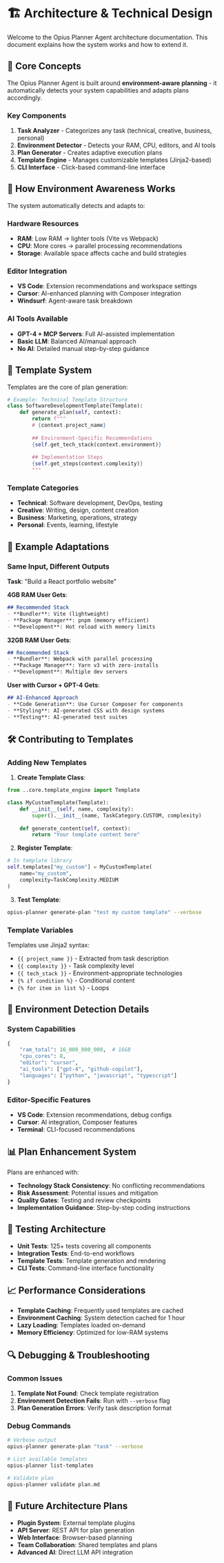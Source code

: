# 🏗️ Architecture & Technical Design

Welcome to the Opius Planner Agent architecture documentation. This document explains how the system works and how to extend it.

## 🎯 **Core Concepts**

The Opius Planner Agent is built around **environment-aware planning** - it automatically detects your system capabilities and adapts plans accordingly.

### **Key Components**

1. **Task Analyzer** - Categorizes any task (technical, creative, business, personal)
2. **Environment Detector** - Detects your RAM, CPU, editors, and AI tools
3. **Plan Generator** - Creates adaptive execution plans
4. **Template Engine** - Manages customizable templates (Jinja2-based)
5. **CLI Interface** - Click-based command-line interface

## 🧠 **How Environment Awareness Works**

The system automatically detects and adapts to:

### **Hardware Resources**
- **RAM**: Low RAM → lighter tools (Vite vs Webpack)
- **CPU**: More cores → parallel processing recommendations
- **Storage**: Available space affects cache and build strategies

### **Editor Integration** 
- **VS Code**: Extension recommendations and workspace settings
- **Cursor**: AI-enhanced planning with Composer integration
- **Windsurf**: Agent-aware task breakdown

### **AI Tools Available**
- **GPT-4 + MCP Servers**: Full AI-assisted implementation
- **Basic LLM**: Balanced AI/manual approach  
- **No AI**: Detailed manual step-by-step guidance

## 📝 **Template System**

Templates are the core of plan generation:

```python
# Example: Technical Template Structure
class SoftwareDevelopmentTemplate(Template):
    def generate_plan(self, context):
        return f"""
        # {context.project_name}
        
        ## Environment-Specific Recommendations
        {self.get_tech_stack(context.environment)}
        
        ## Implementation Steps
        {self.get_steps(context.complexity)}
        """
```

### **Template Categories**
- **Technical**: Software development, DevOps, testing
- **Creative**: Writing, design, content creation
- **Business**: Marketing, operations, strategy
- **Personal**: Events, learning, lifestyle

## 🚀 **Example Adaptations**

### **Same Input, Different Outputs**

**Task**: "Build a React portfolio website"

**4GB RAM User Gets**:
```markdown
## Recommended Stack
- **Bundler**: Vite (lightweight)
- **Package Manager**: pnpm (memory efficient)
- **Development**: Hot reload with memory limits
```

**32GB RAM User Gets**:
```markdown
## Recommended Stack  
- **Bundler**: Webpack with parallel processing
- **Package Manager**: Yarn v3 with zero-installs
- **Development**: Multiple dev servers
```

**User with Cursor + GPT-4 Gets**:
```markdown
## AI-Enhanced Approach
- **Code Generation**: Use Cursor Composer for components
- **Styling**: AI-generated CSS with design systems
- **Testing**: AI-generated test suites
```

## 🛠️ **Contributing to Templates**

### **Adding New Templates**

1. **Create Template Class**:
```python
from ..core.template_engine import Template

class MyCustomTemplate(Template):
    def __init__(self, name, complexity):
        super().__init__(name, TaskCategory.CUSTOM, complexity)
    
    def generate_content(self, context):
        return "Your template content here"
```

2. **Register Template**:
```python
# In template library
self.templates["my_custom"] = MyCustomTemplate(
    name="my_custom",
    complexity=TaskComplexity.MEDIUM
)
```

3. **Test Template**:
```bash
opius-planner generate-plan "test my custom template" --verbose
```

### **Template Variables**

Templates use Jinja2 syntax:
- `{{ project_name }}` - Extracted from task description
- `{{ complexity }}` - Task complexity level
- `{{ tech_stack }}` - Environment-appropriate technologies
- `{% if condition %}` - Conditional content
- `{% for item in list %}` - Loops

## 🔧 **Environment Detection Details**

### **System Capabilities**
```python
{
    "ram_total": 16_000_000_000,  # 16GB
    "cpu_cores": 8,
    "editor": "cursor",
    "ai_tools": ["gpt-4", "github-copilot"],
    "languages": ["python", "javascript", "typescript"]
}
```

### **Editor-Specific Features**
- **VS Code**: Extension recommendations, debug configs
- **Cursor**: AI integration, Composer features
- **Terminal**: CLI-focused recommendations

## 📊 **Plan Enhancement System**

Plans are enhanced with:
- **Technology Stack Consistency**: No conflicting recommendations
- **Risk Assessment**: Potential issues and mitigation
- **Quality Gates**: Testing and review checkpoints
- **Implementation Guidance**: Step-by-step coding instructions

## 🧪 **Testing Architecture**

- **Unit Tests**: 125+ tests covering all components
- **Integration Tests**: End-to-end workflows
- **Template Tests**: Template generation and rendering
- **CLI Tests**: Command-line interface functionality

## 📈 **Performance Considerations**

- **Template Caching**: Frequently used templates are cached
- **Environment Caching**: System detection cached for 1 hour
- **Lazy Loading**: Templates loaded on-demand
- **Memory Efficiency**: Optimized for low-RAM systems

## 🔍 **Debugging & Troubleshooting**

### **Common Issues**
1. **Template Not Found**: Check template registration
2. **Environment Detection Fails**: Run with `--verbose` flag
3. **Plan Generation Errors**: Verify task description format

### **Debug Commands**
```bash
# Verbose output
opius-planner generate-plan "task" --verbose

# List available templates  
opius-planner list-templates

# Validate plan
opius-planner validate plan.md
```

## 🌟 **Future Architecture Plans**

- **Plugin System**: External template plugins
- **API Server**: REST API for plan generation
- **Web Interface**: Browser-based planning
- **Team Collaboration**: Shared templates and plans
- **Advanced AI**: Direct LLM API integration